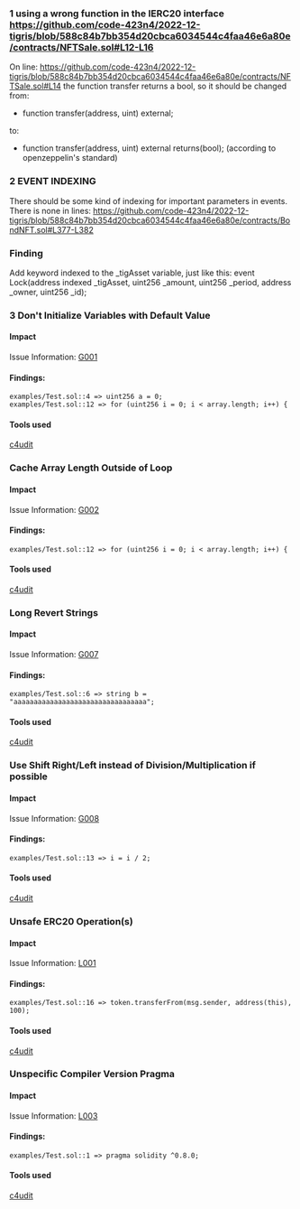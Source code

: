 ### 1 using a wrong function in the IERC20 interface https://github.com/code-423n4/2022-12-tigris/blob/588c84b7bb354d20cbca6034544c4faa46e6a80e/contracts/NFTSale.sol#L12-L16

On line: https://github.com/code-423n4/2022-12-tigris/blob/588c84b7bb354d20cbca6034544c4faa46e6a80e/contracts/NFTSale.sol#L14
the function transfer returns a bool, so it should be changed from: 
- function transfer(address, uint) external;

to:

-  function transfer(address, uint) external returns(bool);
(according to openzeppelin's standard)

### 2 EVENT INDEXING
There should be some kind of indexing for important parameters in events. There is none in lines:
https://github.com/code-423n4/2022-12-tigris/blob/588c84b7bb354d20cbca6034544c4faa46e6a80e/contracts/BondNFT.sol#L377-L382

### Finding
Add keyword indexed to the _tigAsset variable, just like this:
event Lock(address indexed _tigAsset, uint256 _amount, uint256 _period, address _owner, uint256 _id);

### 3 Don't Initialize Variables with Default Value

#### Impact
Issue Information: [G001](https://github.com/byterocket/c4-common-issues/blob/main/0-Gas-Optimizations.md#g001---dont-initialize-variables-with-default-value)

#### Findings:
```
examples/Test.sol::4 => uint256 a = 0;
examples/Test.sol::12 => for (uint256 i = 0; i < array.length; i++) {
```
#### Tools used
[c4udit](https://github.com/byterocket/c4udit)

### Cache Array Length Outside of Loop

#### Impact
Issue Information: [G002](https://github.com/byterocket/c4-common-issues/blob/main/0-Gas-Optimizations.md#g002---cache-array-length-outside-of-loop)

#### Findings:
```
examples/Test.sol::12 => for (uint256 i = 0; i < array.length; i++) {
```
#### Tools used
[c4udit](https://github.com/byterocket/c4udit)

### Long Revert Strings

#### Impact
Issue Information: [G007](https://github.com/byterocket/c4-common-issues/blob/main/0-Gas-Optimizations.md#g007---long-revert-strings)

#### Findings:
```
examples/Test.sol::6 => string b = "aaaaaaaaaaaaaaaaaaaaaaaaaaaaaaaaa";
```
#### Tools used
[c4udit](https://github.com/byterocket/c4udit)

### Use Shift Right/Left instead of Division/Multiplication if possible

#### Impact
Issue Information: [G008](https://github.com/byterocket/c4-common-issues/blob/main/0-Gas-Optimizations.md/#g008---use-shift-rightleft-instead-of-divisionmultiplication-if-possible)

#### Findings:
```
examples/Test.sol::13 => i = i / 2;
```
#### Tools used
[c4udit](https://github.com/byterocket/c4udit)

### Unsafe ERC20 Operation(s)

#### Impact
Issue Information: [L001](https://github.com/byterocket/c4-common-issues/blob/main/2-Low-Risk.md#l001---unsafe-erc20-operations)

#### Findings:
```
examples/Test.sol::16 => token.transferFrom(msg.sender, address(this), 100);
```
#### Tools used
[c4udit](https://github.com/byterocket/c4udit)

### Unspecific Compiler Version Pragma

#### Impact
Issue Information: [L003](https://github.com/byterocket/c4-common-issues/blob/main/2-Low-Risk.md#l003---unspecific-compiler-version-pragma)

#### Findings:
```
examples/Test.sol::1 => pragma solidity ^0.8.0;
```
#### Tools used
[c4udit](https://github.com/byterocket/c4udit)


